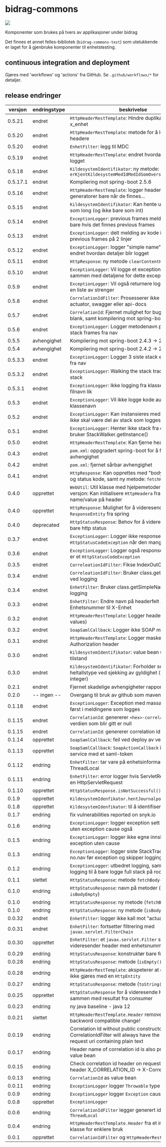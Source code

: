 # bidrag-commons

![](https://github.com/navikt/bidrag-commons/workflows/maven%20deploy/badge.svg)

Komponenter som brukes på tvers av applikasjoner under bidrag

Det finnes et annet felles-bibliotek (`bidrag-commons-test`) som utelukkende er laget for å
gjenbruke komponenter til enhetstesting. 

## continuous integration and deployment

Gjøres med 'workflows' og 'actions' fra GitHub. Se `.github/workflows/*` for detaljer. 

## release endringer

versjon  | endringstype | beskrivelse
---------|--------------|------------
0.5.21   | endret       | `HttpHeaderRestTemplate`: Hindre duplikat header for x_enhet
0.5.20   | endret       | `HttpHeaderRestTemplate`: metode for å legge til default headere
0.5.20   | endret       | `EnhetFilter`: legg til MDC
0.5.19   | endret       | `HttpHeaderRestTemplate`: endret hvordan HEADER blir logget
0.5.18   | endret       | `KildesystemIdentifikator`: ny metode: `erKjentKildesystemMedIdMedIdSomOverstigerInteger()`
0.5.17.1 | endret       | Kompilering mot spring-boot 2.5.6
0.5.16   | endret       | `HttpHeaderRestTemplate`: logger headere og generatorer bare når de finnes...
0.5.15   | endret       | `KildesystemIdentifikator`: Kan hente ut journalpostId som long (og ikke bare som int)
0.5.14   | endret       | `ExceptionLogger`: previous frames melding kommer bare hvis det finnes previous frames 
0.5.13   | endret       | `ExceptionLogger`: delt melding av kode i nav med previous frames på 2 linjer 
0.5.12   | endret       | `ExceptionLogger`: logger "simple name" til exception, endret hvordan detaljer blir logget
0.5.11   | endret       | `HttpResponse`: ny metode `clearContentHeaders()`
0.5.10   | endret       | `ExceptionLogger`: Vil logge et exception en gang sammen med detaljene for dette exceptionet
0.5.9    | endret       | `ExceptionLogger`: Vil også returnere logginnslag som en liste av strenger
0.5.8    | endret       | `CorrelationIdFilter`: Prosesserer ikke logging mot actuator, swagger eller api-docs
0.5.7    | endret       | `CorrelationId`: Fjernet mulighet for bug når streng er blank, samt kompilering mot spring-boot 2.5.1
0.5.6    | endret       | `ExceptionLogger`: Logger metodenavn på de siste stack frames fra nav
0.5.5    | avhengighet  | Kompilering mot spring-boot 2.4.3 -> 2.4.4
0.5.4    | avhengighet  | Kompilering mot spring-boot 2.4.2 -> 2.4.3
0.5.3.3  | endret       | `ExceptionLogger`: Logger 3 siste stack elements sett fra nav
0.5.3.2  | endret       | `ExceptionLogger`: Walking the stack trace, not the stack
0.5.3.1  | endret       | `ExceptionLogger`: Ikke logging fra klasser som har filnavn lik <generated>
0.5.3    | endret       | `ExceptionLogger`: Vil ikke logge kode auto-generert klassenavn
0.5.2    | endret       | `ExceptionLogger`: Kan instansieres med klasser som ikke skal være del av stack som logges
0.5.1    | endret       | `ExceptionLogger`: Henter ikke stack fra exception, men bruker StackWalker.getInstance()
0.5.0    | endret       | `HttpHeaderRestTemplate`: Kan fjerne header generator
0.4.3    | endret       | `pom.xml`: oppgradert spring-boot for å fjerne sårbar avhengighet
0.4.2    | endret       | `pom.xml`: fjernet sårbar avhengighet
0.4.1    | endret       | `HttpResponse`: Kan opprettes med "body", `HttpHeaders` og status kode, samt ny metode: `fetchHeaders`
0.4.0    | opprettet    | `WebUtil`: Util klasse med hjelpemetoder. Første versjon: Kan initialisere `HttpHeadera` fra spring med name/value på header
0.4.0    | opprettet    | `HttpResponse`: Mulighet for å videresende `ResponseEntity` fra spring
0.4.0    | deprecated   | `HttpStatusResponse`: Behov for å videresende mer enn bare http status
0.3.7    | endret       | `ExceptionLogger`: Logger ikke response body fra `HttpStatusCodeException` når den mangler 
0.3.6    | endret       | `ExceptionLogger`: Logger også response body når det er et `HttpStatusCodeException` 
0.3.5    | endret       | `CorreleationIdFilter`: Fikse IndexOutOfBounds
0.3.4    | endret       | `CorreleationIdFilter`: Bruker class.getSimpleName() ved logging
0.3.4    | endret       | `EnhetFilter`: Bruker class.getSimpleName() ved logging
0.3.3    | endret       | `EnhetFilter`: Endre navn på headerfelt X-Enhetsnummer til X-Enhet
0.3.2    | endret       | `HttpHeaderRestTemplate`: Logger header names (ikke values)
0.3.2    | endret       | `SoapSamlCallback`: Logger ikke SOAP message
0.3.1    | endret       | `HttpHeaderRestTemplate`: Logger masked Authorization header
0.3.0    | endret       | `KildesystemIdentifikator`: value bean uten statisk tilstand
0.3.0    | endret       | `KildesystemIdentifikator`: Forholder seg ikke til heltallstype ved sjekking av gyldighet (long vs integer)
0.2.1    | endret       | Fjernet skadelige avhengigheter rapportert av snyk.io
0.2.0    | -- ingen --  | Overgang til bruk av github som maven-repo
0.1.18   | endret       | `ExceptionLogger`: Exception med massage blir printet først i meldingene som logges
0.1.15   | endret       | `CorrelationId`: genererer `<hex>-correlationId` når verdien som blir gitt er null
0.1.15   | endret       | `CorrelationId`: genererer correlation id med `-` uten `()`
0.1.14   | opprettet    | `SoapSamlCallback`: feil ved deploy av versjon 0.1.13
0.1.13   | opprettet    | `SoapSamlCallback`: `SoapActionCallback` i en web service med et saml-token
0.1.12   | endring      | `EnhetFilter`: tar vare på enhetsinformasjon i ThreadLocal     
0.1.11   | endring      | `EnhetFilter`: error logger hvis ServletRequest ikke er en HttpServletRequest     
0.1.10   | opprettet    | `HttpStatusResponse.isNotSuccessful()`:   
0.1.9    | opprettet    | `KildesystemIdenfikator.hentJournalpostId()`:   
0.1.8    | opprettet    | `KildesystemIdenfikator`: til å identifisere  
0.1.7    | endring      | fix vulnerabilities reported on snyk.io 
0.1.6    | endring      | `ExceptionLogger`: logger exception sett fra nav kode uten exception cause også 
0.1.5    | endring      | `ExceptionLogger`: logger ikke egne innslag for exception uten cause 
0.1.3    | endring      | `ExceptionLogger`: logger siste StackTraceElement fra no.nav før exception og skipper logging fra stack 
0.1.2    | endring      | `ExceptionLogger`: utbedret logging, samt redusert logging til å bare logge full stack på root causeœ 
0.1.1    | slettet      | `HttpStatusResponse`: metode `fetchBody()`
0.1.0    | endring      | `HttpStatusResponse`: navn på metoder (`isEmpty()` -> `isBodyEmpty`)
0.1.0    | endring      | `HttpStatusResponse`: ny metode (`fetchBody()`)
0.1.0    | endring      | `HttpStatusResponse`: ny metode (`isBodyPresent()`)
0.0.32   | endret       | `EnhetFilter`: logger ikke kall mot "actuator"-tjenester
0.0.31   | endret       | `EnhetFilter`: fortsetter filtrering med `javax.servlet.FilterChain`
0.0.30   | opprettet    | `EnhetFilter`: et `javax.servlet.Filter` som videresender header med enhetsnummer
0.0.29   | endring      | `HttpStatusResponse`: konstruktør bare for `HttpStatus`
0.0.28   | endring      | `HttpStatusResponse`: metode (`isEmpty()`)
0.0.28   | endring      | `HttpHeaderRestTemplate`: akspeterer at et "callback" ikke gjøres med en `HttpEntity`
0.0.27   | endring      | `HttpStatusResponse`: metode (`toString()`)
0.0.25   | opprettet    | `HttpStatusResponse` for å videresende HttpStatus sammen med resultat fra consumer
0.0.23   | endring      | ny java baseline - java 12
0.0.21   | slettet      | `HttpHeaderRestTemplate.Header` removed. Not a backword compatible change!
0.0.19   | endring      | Correlation Id without public constructors and the CorrelationIdFilter will always have the last part of the request uri containing plain text
0.0.17   | endring      | Header name of correlation id is also present on the value bean
0.0.15   | endring      | Check correlation id header on request and name of header X_CORRELATION_ID -> X-Correlation-ID
0.0.13   | endring      | `CorrelationId` as value bean
0.0.11   | endring      | `ExceptionLogger` logger `Throwable` type
0.0.9    | endring      | `ExceptionLogger` logger `Exception` cause
0.0.8    | opprettet    | `ExceptionLogger`
0.0.6    | endring      | `CorrelationIdFilter` legger generert id på `ThreadLocal`
0.0.4    | endring      | `HttpHeaderRestTemplate.Header` fra et interface til en klasse for enklere bruk
0.0.1    | opprettet    | `CorrelationIdFilter` og `HttpHeaderRestTemplate`
